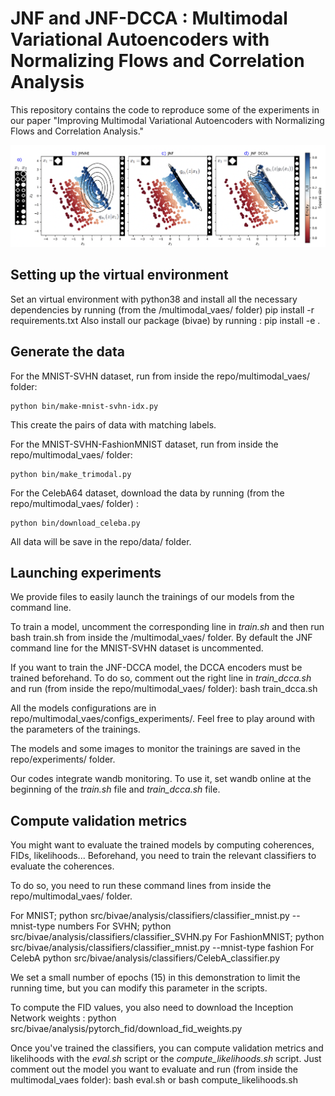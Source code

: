 
# JNF and JNF-DCCA : Multimodal Variational Autoencoders with Normalizing Flows and Correlation Analysis

This repository contains the code to reproduce some of the experiments in our paper "Improving Multimodal Variational Autoencoders with Normalizing Flows and Correlation Analysis."


![](method.png)


## Setting up the virtual environment 

Set an virtual environment with python38 and install all the necessary dependencies by running (from the /multimodal_vaes/ folder)
    pip install -r requirements.txt
Also install our package (bivae) by running :
    pip install -e . 


## Generate the data


For the MNIST-SVHN dataset, run from inside the repo/multimodal_vaes/ folder:

    python bin/make-mnist-svhn-idx.py 

This create the pairs of data with matching labels.

For the MNIST-SVHN-FashionMNIST dataset, run from inside the repo/multimodal_vaes/ folder:

    python bin/make_trimodal.py

For the CelebA64 dataset, download the data by running (from the repo/multimodal_vaes/ folder) :

    python bin/download_celeba.py

All data will be save in the repo/data/ folder. 

## Launching experiments

We provide files to easily launch the trainings of our models from the command line. 

To train a model, uncomment the corresponding line in *train.sh* and then run
    bash train.sh 
from inside the /multimodal_vaes/ folder. 
By default the JNF command line for the MNIST-SVHN dataset is uncommented. 

If you want to train the JNF-DCCA model, the DCCA encoders must be trained beforehand. 
To do so, comment out the right line in *train_dcca.sh* and run (from inside the repo/multimodal_vaes/ folder):
    bash train_dcca.sh

All the models configurations are in repo/multimodal_vaes/configs_experiments/.
Feel free to play around with the parameters of the trainings. 

The models and some images to monitor the trainings are saved in the repo/experiments/ folder. 

Our codes integrate wandb monitoring. To use it, set wandb online at the beginning of the *train.sh* file and *train_dcca.sh* file.

## Compute validation metrics

You might want to evaluate the trained models by computing coherences, FIDs, likelihoods...
Beforehand, you need to train the relevant classifiers to evaluate the coherences. 

To do so, you need to run these command lines from inside the repo/multimodal_vaes/ folder. 

For MNIST;
    python src/bivae/analysis/classifiers/classifier_mnist.py --mnist-type numbers
For SVHN;
    python src/bivae/analysis/classifiers/classifier_SVHN.py
For FashionMNIST;
    python src/bivae/analysis/classifiers/classifier_mnist.py --mnist-type fashion
For CelebA
    python src/bivae/analysis/classifiers/CelebA_classifier.py

We set a small number of epochs (15) in this demonstration to limit the running time, but you can modify this parameter in the scripts. 

To compute the $\mathrm{FID}$ values, you also need to download the Inception Network weights :
    python src/bivae/analysis/pytorch_fid/download_fid_weights.py

Once you've trained the classifiers, you can compute validation metrics and likelihoods with the *eval.sh* script or the *compute_likelihoods.sh* script.
Just comment out the model you want to evaluate and run (from inside the multimodal_vaes folder):
    bash eval.sh
or 
    bash compute_likelihoods.sh


